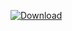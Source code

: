 [ ![Download](https://api.bintray.com/packages/vuo/conan/freeimage%3Avuo/images/download.svg) ](https://bintray.com/vuo/conan/freeimage%3Avuo/_latestVersion)
